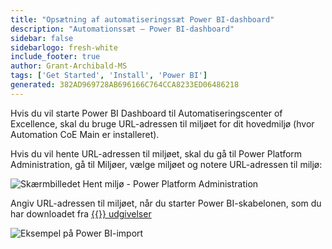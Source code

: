 ```yaml
---
title: "Opsætning af automatiseringssæt Power BI-dashboard"
description: "Automationssæt – Power BI-dashboard"
sidebar: false
sidebarlogo: fresh-white
include_footer: true
author: Grant-Archibald-MS
tags: ['Get Started', 'Install', 'Power BI']
generated: 382AD969728AB696166C764CCA8233ED06486218
---
```


Hvis du vil starte Power BI Dashboard til Automatiseringscenter of Excellence, skal du bruge URL-adressen til miljøet for dit hovedmiljø (hvor Automation CoE Main er installeret).

Hvis du vil hente URL-adressen til miljøet, skal du gå til Power Platform Administration, gå til Miljøer, vælge miljøet og notere URL-adressen til miljø:

![Skærmbilledet Hent miljø - Power Platform Administration](/images/get-environment.png)

Angiv URL-adressen til miljøet, når du starter Power BI-skabelonen, som du har downloadet fra [{{<product-name>}} udgivelser](https://github.com/microsoft/powercat-automation-kit/releases)

![Eksempel på Power BI-import](/images/power-bi-import.png)
